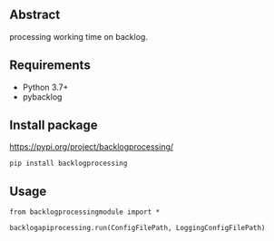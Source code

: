 ## Abstract

processing working time on backlog.

## Requirements

- Python 3.7+
- pybacklog

## Install package

https://pypi.org/project/backlogprocessing/

```
pip install backlogprocessing
```

## Usage

```
from backlogprocessingmodule import *

backlogapiprocessing.run(ConfigFilePath, LoggingConfigFilePath)
```

